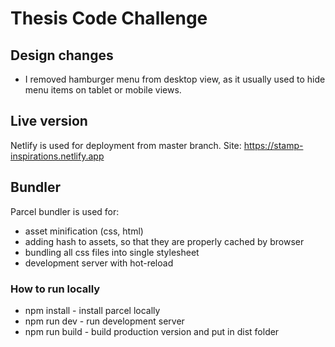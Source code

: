 # Thesis Code Challenge

## Design changes
* I removed hamburger menu from desktop view, as it usually used to hide menu items on tablet or mobile views.

## Live version
Netlify is used for deployment from master branch. Site: https://stamp-inspirations.netlify.app

## Bundler
Parcel bundler is used for:
* asset minification (css, html)
* adding hash to assets, so that they are properly cached by browser
* bundling all css files into single stylesheet
* development server with hot-reload

### How to run locally
* npm install - install parcel locally
* npm run dev - run development server
* npm run build - build production version and put in dist folder
